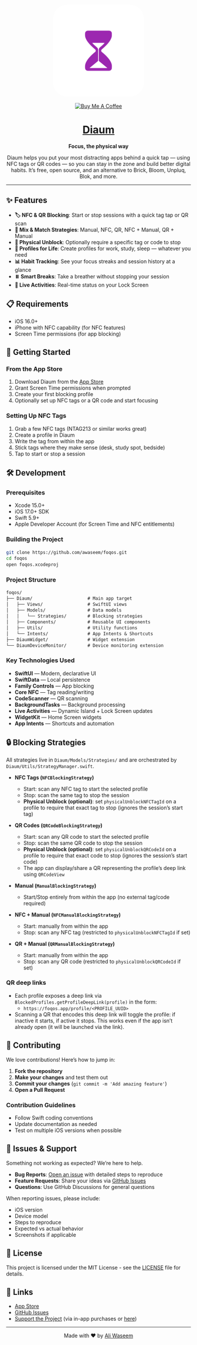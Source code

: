 <p align="center">
  <img src="./Diaum/Assets.xcassets/AppIcon.appiconset/AppIcon~ios-marketing.png" width="250" style="border-radius: 40px;">
</p>

<p align="center">
<a href="https://www.buymeacoffee.com/ambitionsoftware" target="_blank"><img src="https://cdn.buymeacoffee.com/buttons/v2/arial-yellow.png" alt="Buy Me A Coffee" style="height: 60px !important;width: 217px !important;" ></a>
</p>

<h1 align="center"><a href="https://apps.apple.com/ca/app/foqos/id6736793117">Diaum</a></h1>

<p align="center">
  <strong>Focus, the physical way</strong>
</p>

<p align="center">
  Diaum helps you put your most distracting apps behind a quick tap — using NFC tags or QR codes — so you can stay in the zone and build better digital habits. It’s free, open source, and an alternative to Brick, Bloom, Unpluq, Blok, and more.
</p>

---

## ✨ Features

- **🏷️ NFC & QR Blocking**: Start or stop sessions with a quick tag tap or QR scan
- **🧩 Mix & Match Strategies**: Manual, NFC, QR, NFC + Manual, QR + Manual
- **🔐 Physical Unblock**: Optionally require a specific tag or code to stop
- **📱 Profiles for Life**: Create profiles for work, study, sleep — whatever you need
- **📊 Habit Tracking**: See your focus streaks and session history at a glance
- **⏸️ Smart Breaks**: Take a breather without stopping your session
- **🔄 Live Activities**: Real-time status on your Lock Screen

## 📋 Requirements

- iOS 16.0+
- iPhone with NFC capability (for NFC features)
- Screen Time permissions (for app blocking)

## 🚀 Getting Started

### From the App Store

1. Download Diaum from the [App Store](https://apps.apple.com/ca/app/foqos/id6736793117)
2. Grant Screen Time permissions when prompted
3. Create your first blocking profile
4. Optionally set up NFC tags or a QR code and start focusing

### Setting Up NFC Tags

1. Grab a few NFC tags (NTAG213 or similar works great)
2. Create a profile in Diaum
3. Write the tag from within the app
4. Stick tags where they make sense (desk, study spot, bedside)
5. Tap to start or stop a session

## 🛠️ Development

### Prerequisites

- Xcode 15.0+
- iOS 17.0+ SDK
- Swift 5.9+
- Apple Developer Account (for Screen Time and NFC entitlements)

### Building the Project

```bash
git clone https://github.com/awaseem/foqos.git
cd foqos
open foqos.xcodeproj
```

### Project Structure

```
foqos/
├── Diaum/                     # Main app target
│   ├── Views/                 # SwiftUI views
│   ├── Models/                # Data models
│   │   └── Strategies/        # Blocking strategies
│   ├── Components/            # Reusable UI components
│   ├── Utils/                 # Utility functions
│   └── Intents/               # App Intents & Shortcuts
├── DiaumWidget/               # Widget extension
└── DiaumDeviceMonitor/        # Device monitoring extension
```

### Key Technologies Used

- **SwiftUI** — Modern, declarative UI
- **SwiftData** — Local persistence
- **Family Controls** — App blocking
- **Core NFC** — Tag reading/writing
- **CodeScanner** — QR scanning
- **BackgroundTasks** — Background processing
- **Live Activities** — Dynamic Island + Lock Screen updates
- **WidgetKit** — Home Screen widgets
- **App Intents** — Shortcuts and automation

## 🔒 Blocking Strategies

All strategies live in `Diaum/Models/Strategies/` and are orchestrated by `Diaum/Utils/StrategyManager.swift`.

- **NFC Tags (`NFCBlockingStrategy`)**

  - Start: scan any NFC tag to start the selected profile
  - Stop: scan the same tag to stop the session
  - **Physical Unblock (optional)**: set `physicalUnblockNFCTagId` on a profile to require that exact tag to stop (ignores the session’s start tag)

- **QR Codes (`QRCodeBlockingStrategy`)**

  - Start: scan any QR code to start the selected profile
  - Stop: scan the same QR code to stop the session
  - **Physical Unblock (optional)**: set `physicalUnblockQRCodeId` on a profile to require that exact code to stop (ignores the session’s start code)
  - The app can display/share a QR representing the profile’s deep link using `QRCodeView`

- **Manual (`ManualBlockingStrategy`)**

  - Start/Stop entirely from within the app (no external tag/code required)

- **NFC + Manual (`NFCManualBlockingStrategy`)**

  - Start: manually from within the app
  - Stop: scan any NFC tag (restricted to `physicalUnblockNFCTagId` if set)

- **QR + Manual (`QRManualBlockingStrategy`)**

  - Start: manually from within the app
  - Stop: scan any QR code (restricted to `physicalUnblockQRCodeId` if set)

### QR deep links

- Each profile exposes a deep link via `BlockedProfiles.getProfileDeepLink(profile)` in the form:
  - `https://foqos.app/profile/<PROFILE_UUID>`
- Scanning a QR that encodes this deep link will toggle the profile: if inactive it starts, if active it stops. This works even if the app isn’t already open (it will be launched via the link).

## 🤝 Contributing

We love contributions! Here’s how to jump in:

1. **Fork the repository**
2. **Make your changes** and test them out
3. **Commit your changes** (`git commit -m 'Add amazing feature'`)
4. **Open a Pull Request**

### Contribution Guidelines

- Follow Swift coding conventions
- Update documentation as needed
- Test on multiple iOS versions when possible

## 🐛 Issues & Support

Something not working as expected? We’re here to help.

- **Bug Reports**: [Open an issue](https://github.com/awaseem/foqos/issues) with detailed steps to reproduce
- **Feature Requests**: Share your ideas via [GitHub Issues](https://github.com/awaseem/foqos/issues)
- **Questions**: Use GitHub Discussions for general questions

When reporting issues, please include:

- iOS version
- Device model
- Steps to reproduce
- Expected vs actual behavior
- Screenshots if applicable

## 📄 License

This project is licensed under the MIT License - see the [LICENSE](LICENSE) file for details.

## 🔗 Links

- [App Store](https://apps.apple.com/ca/app/foqos/id6736793117)
- [GitHub Issues](https://github.com/awaseem/foqos/issues)
- [Support the Project](https://apps.apple.com/ca/app/foqos/id6736793117) (via in-app purchases or [here](https://coff.ee/ambitionsoftware))

---

<p align="center">
  Made with ❤️ by <a href="https://github.com/awaseem">Ali Waseem</a>
</p>

